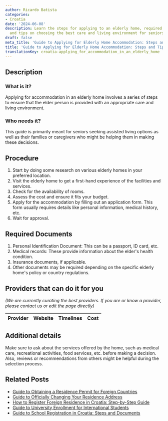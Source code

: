 ```yaml
---
author: Ricardo Batista
categories:
- Croatia
date: '2024-06-08'
description: Learn the steps for applying to an elderly home, required documents,
  and tips on choosing the best care and living environment for seniors.
draft: false
meta_title: 'Guide to Applying for Elderly Home Accommodation: Steps and Tips'
title: 'Guide to Applying for Elderly Home Accommodation: Steps and Tips'
translationKey: croatia-applying_for_accommodation_in_an_elderly_home
---
```


## Description
### What is it?
Applying for accommodation in an elderly home involves a series of steps to ensure that the elder person is provided with an appropriate care and living environment.

### Who needs it?
This guide is primarily meant for seniors seeking assisted living options as well as their families or caregivers who might be helping them in making these decisions.

## Procedure
1. Start by doing some research on various elderly homes in your preferred location.
2. Visit the elderly home to get a first-hand experience of the facilities and services.
3. Check for the availability of rooms.
4. Assess the cost and ensure it fits your budget.
5. Apply for the accommodation by filling out an application form. This form usually requires details like personal information, medical history, etc.
6. Wait for approval.

## Required Documents
1. Personal Identification Document: This can be a passport, ID card, etc.
2. Medical records: These provide information about the elder's health condition.
3. Insurance documents, if applicable.
4. Other documents may be required depending on the specific elderly home's policy or country regulations.

## Providers that can do it for you

_(We are currently curating the best providers. If you are or know a provider, please contact us or edit the page directly)_

| Provider        |     Website     |     Timelines    |       Cost      |
| --------------- | --------------- |  :-------------: | :-------------: |

## Additional details
Make sure to ask about the services offered by the home, such as medical care, recreational activities, food services, etc. before making a decision. Also, reviews or recommendations from others might be helpful during the selection process.


## Related Posts

- [Guide to Obtaining a Residence Permit for Foreign Countries](https://tramitit.com/guides/croatia/issuance_of_residence_permit_for_foreigners/)
- [Guide to Officially Changing Your Residence Address](https://tramitit.com/guides/croatia/change_of_residence/)
- [How to Register Foreign Residence in Croatia: Step-by-Step Guide](https://tramitit.com/guides/croatia/registration_of_foreigners_residence/)
- [Guide to University Enrollment for International Students](https://tramitit.com/guides/croatia/documentation_for_university_enrollment/)
- [Guide to School Registration in Croatia: Steps and Documents](https://tramitit.com/guides/croatia/registering_children_for_school/)